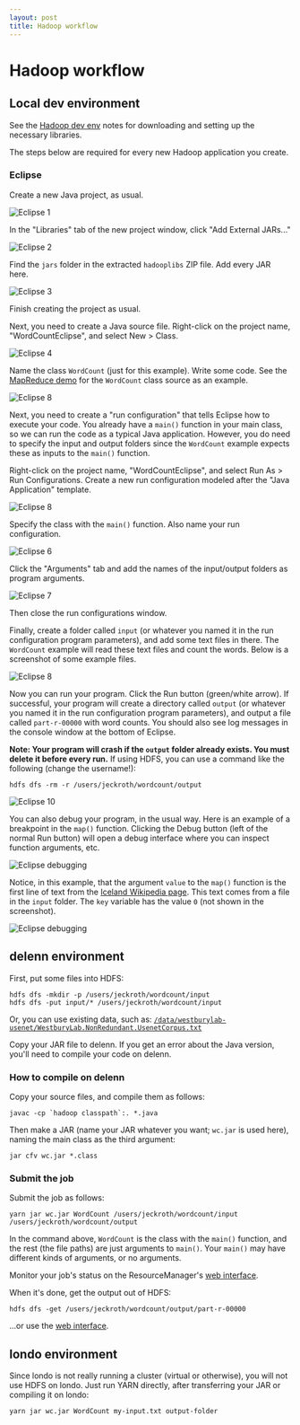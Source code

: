 ```yaml
---
layout: post
title: Hadoop workflow
---
```


# Hadoop workflow

## Local dev environment

See the [Hadoop dev env](/notes/hadoop-dev-env.html) notes for downloading and setting up the necessary libraries.

The steps below are required for every new Hadoop application you create.

### Eclipse

Create a new Java project, as usual.

![Eclipse 1](/images/eclipse-hadoop-1.png)

In the "Libraries" tab of the new project window, click "Add External JARs..."

![Eclipse 2](/images/eclipse-hadoop-2.png)

Find the `jars` folder in the extracted `hadooplibs` ZIP file. Add every JAR here.

![Eclipse 3](/images/eclipse-hadoop-3.png)

Finish creating the project as usual.

Next, you need to create a Java source file. Right-click on the project name, "WordCountEclipse", and select New > Class.

![Eclipse 4](/images/eclipse-hadoop-4.png)

Name the class `WordCount` (just for this example). Write some code. See the [MapReduce demo](/notes/demo-map-reduce.html) for the `WordCount` class source as an example.

![Eclipse 8](/images/eclipse-hadoop-5.png)

Next, you need to create a "run configuration" that tells Eclipse how to execute your code. You already have a `main()` function in your main class, so we can run the code as a typical Java application. However, you do need to specify the input and output folders since the `WordCount` example expects these as inputs to the `main()` function.

Right-click on the project name, "WordCountEclipse", and select Run As > Run Configurations. Create a new run configuration modeled after the "Java Application" template.

![Eclipse 8](/images/eclipse-hadoop-6.png)

Specify the class with the `main()` function. Also name your run configuration.

![Eclipse 6](/images/eclipse-hadoop-7.png)

Click the "Arguments" tab and add the names of the input/output folders as program arguments.

![Eclipse 7](/images/eclipse-hadoop-8.png)

Then close the run configurations window.

Finally, create a folder called `input` (or whatever you named it in the run configuration program parameters), and add some text files in there. The `WordCount` example will read these text files and count the words. Below is a screenshot of some example files.

![Eclipse 8](/images/eclipse-hadoop-9.png)

Now you can run your program. Click the Run button (green/white arrow). If successful, your program will create a directory called `output` (or whatever you named it in the run configuration program parameters), and output a file called `part-r-00000` with word counts. You should also see log messages in the console window at the bottom of Eclipse.

**Note: Your program will crash if the `output` folder already exists. You must delete it before every run.** If using HDFS, you can use a command like the following (change the username!):

```
hdfs dfs -rm -r /users/jeckroth/wordcount/output
```

![Eclipse 10](/images/eclipse-hadoop-10.png)

You can also debug your program, in the usual way. Here is an example of a breakpoint in the `map()` function. Clicking the Debug button (left of the normal Run button) will open a debug interface where you can inspect function arguments, etc.

![Eclipse debugging](/images/eclipse-hadoop-11.png)

Notice, in this example, that the argument `value` to the `map()` function is the first line of text from the [Iceland Wikipedia page](http://en.wikipedia.org/wiki/Iceland). This text comes from a file in the `input` folder. The `key` variable has the value `0` (not shown in the screenshot).

![Eclipse debugging](/images/eclipse-hadoop-12.png)

## delenn environment

First, put some files into HDFS:

```
hdfs dfs -mkdir -p /users/jeckroth/wordcount/input
hdfs dfs -put input/* /users/jeckroth/wordcount/input
```

Or, you can use existing data, such as: [`/data/westburylab-usenet/WestburyLab.NonRedundant.UsenetCorpus.txt`](http://localhost:9000/hadoop/namenode:50070/explorer.html#/data/westburylab-usenet)

Copy your JAR file to delenn. If you get an error about the Java version, you'll need to compile your code on delenn.

### How to compile on delenn

Copy your source files, and compile them as follows:

```
javac -cp `hadoop classpath`:. *.java
```

Then make a JAR (name your JAR whatever you want; `wc.jar` is used here), naming the main class as the third argument:

```
jar cfv wc.jar *.class
```

### Submit the job

Submit the job as follows:

```
yarn jar wc.jar WordCount /users/jeckroth/wordcount/input /users/jeckroth/wordcount/output
```

In the command above, `WordCount` is the class with the `main()` function, and the rest (the file paths) are just arguments to `main()`. Your `main()` may have different kinds of arguments, or no arguments.

Monitor your job's status on the ResourceManager's [web interface](http://localhost:9000/hadoop/resourcemanager:8088/cluster).

When it's done, get the output out of HDFS:

```
hdfs dfs -get /users/jeckroth/wordcount/output/part-r-00000
```

...or use the [web interface](http://localhost:9000/hadoop/namenode:50070/explorer.html#/).

## londo environment

Since londo is not really running a cluster (virtual or otherwise), you will not use HDFS on londo. Just run YARN directly, after transferring your JAR or compiling it on londo:

```
yarn jar wc.jar WordCount my-input.txt output-folder
```

